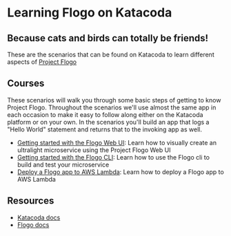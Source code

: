 # Learning Flogo on Katacoda
## Because cats and birds can totally be friends!

These are the scenarios that can be found on Katacoda to learn different aspects of [Project Flogo](http://flogo.io)

## Courses
These scenarios will walk you through some basic steps of getting to know Project Flogo. Throughout the scenarios we'll use almost the same app in each occasion to make it easy to follow along either on the Katacoda platform or on your own. In the scenarios you'll build an app that logs a "Hello World" statement and returns that to the invoking app as well.

* [Getting started with the Flogo Web UI](https://katacoda.com/retgits/scenarios/flogo-webui): Learn how to visually create an ultralight microservice using the Project Flogo Web UI
* [Getting started with the Flogo CLI](https://katacoda.com/retgits/scenarios/flogo-cli): Learn how to use the Flogo cli to build and test your microservice
* [Deploy a Flogo app to AWS Lambda](https://katacoda.com/retgits/scenarios/flogo-lambda): Learn how to deploy a Flogo app to AWS Lambda

## Resources

* [Katacoda docs](https://www.katacoda.com/docs)
* [Flogo docs](https://tibcosoftware.github.io/flogo/)